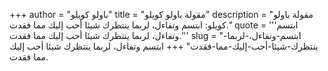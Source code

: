 +++
author = "باولو كويلو"
title = "مقولة باولو كويلو"
description = "مقولة باولو كويلو: ابتسم وتفاءل، لربما ينتظرك شيئا أحب إليك مما فقدت."
quote = '''ابتسم وتفاءل، لربما ينتظرك شيئا أحب إليك مما فقدت.'''
slug = "ابتسم-وتفاءل،-لربما-ينتظرك-شيئا-أحب-إليك-مما-فقدت"
+++
ابتسم وتفاءل، لربما ينتظرك شيئا أحب إليك مما فقدت.
